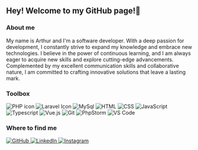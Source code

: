 ## Hey! Welcome to my GitHub page!👋

### About me
My name is Arthur and I'm a software developer. With a deep passion for development, I constantly strive to expand my knowledge and embrace new technologies. I believe in the power of continuous learning, and I am always eager to acquire new skills and explore cutting-edge advancements. Complemented by my excellent communication skills and collaborative nature, I am committed to crafting innovative solutions that leave a lasting mark.


### Toolbox

<div class="row">
  <div class="column">
    <img src="https://img.shields.io/badge/-PHP-777BB4?logo=php&logoColor=white" alt="PHP icon">
    <img src="https://img.shields.io/badge/-Laravel-FF2D20?logo=laravel&logoColor=white" alt="Laravel Icon">
    <img src="https://img.shields.io/badge/-MySQL-4479A1?logo=mysql&logoColor=white" alt="MySql"> 
    <img src="https://img.shields.io/badge/-HTML-E34F26?logo=html5&logoColor=white" alt="HTML">
    <img src="https://img.shields.io/badge/-CSS-1572B6?logo=css3&logoColor=white" alt="CSS">
    <img src="https://img.shields.io/badge/-JavaScript-F7DF1E?logo=javascript&logoColor=white" alt="JavaScript">
    <img src="https://img.shields.io/badge/-TypeScript-3178C6?logo=typescript&logoColor=white" alt="Typescript"> 
    <img src="https://img.shields.io/badge/-Vue.js-4FC08D?logo=vue.js&logoColor=white" alt="Vue.js">  
    <img src="https://img.shields.io/badge/-Git-F05032?logo=git&logoColor=white" alt="Git">
    <img src="https://img.shields.io/badge/-PhpStorm-000000?logo=phpstorm&logoColor=white" alt="PhpStorm">
    <img src="https://img.shields.io/badge/-VS Code-007ACC?logo=visualstudiocode&logoColor=white" alt="VS Code">
  </div>
  
### Where to find me
  
  <div class="column">
    <a href="https://github.com/Trotsijs">
    <img src="https://img.shields.io/badge/-GitHub-181717?logo=github&logoColor=white" alt="GitHub">
    </a>
    <a href="https://www.linkedin.com/in/akermanis/">
    <img src="https://img.shields.io/badge/-LinkedIn-0A66C2?logo=linkedin&logoColor=white" alt="LinkedIn">
    </a>
    <a href="https://www.instagram.com/trotsijs/">
    <img src="https://img.shields.io/badge/-Instagram-E4405F?logo=instagram&logoColor=white" alt="Instagram">
    </a>
  </div>
  

<!--
**Trotsijs/trotsijs** is a ✨ _special_ ✨ repository because its `README.md` (this file) appears on your GitHub profile.
https://simpleicons.org/

Here are some ideas to get you started:

- 🔭 I’m currently working on ...
- 🌱 I’m currently learning ...
- 👯 I’m looking to collaborate on ...
- 🤔 I’m looking for help with ...
- 💬 Ask me about ...
- 📫 How to reach me: ...
- 😄 Pronouns: ...
- ⚡ Fun fact: ...
-->
